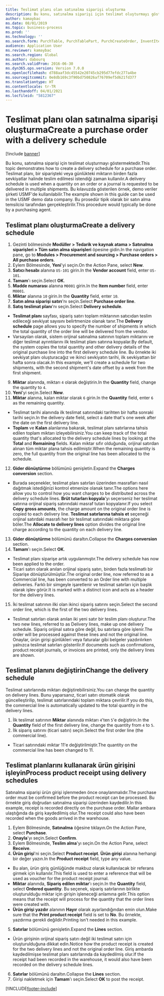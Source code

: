 ```yaml
---
title: Teslimat planı olan satınalma siparişi oluşturma
description: Bu konu, satınalma siparişi için teslimat oluşturmayı göstermektedir.
author: kamaybac
ms.date: 08/01/2019
ms.topic: business-process
ms.prod: ''
ms.technology: ''
ms.search.form: PurchTable, PurchTablePart, PurchCreateOrder, InventItemIdLookupPurchase, PurchDeliverySchedule, PurchEditLines
audience: Application User
ms.reviewer: kamaybac
ms.search.region: Global
ms.author: dabourq
ms.search.validFrom: 2016-06-30
ms.dyn365.ops.version: Version 7.0.0
ms.openlocfilehash: d788aaf3dc45542e20745cb295d77efdc277a4be
ms.sourcegitcommit: 0e8db169c3f90bd750826af76709ef5d621fd377
ms.translationtype: HT
ms.contentlocale: tr-TR
ms.lasthandoff: 04/01/2021
ms.locfileid: "5812367"
---
```

# <a name="create-a-purchase-order-with-a-delivery-schedule"></a><span data-ttu-id="f9d04-103">Teslimat planı olan satınalma siparişi oluşturma</span><span class="sxs-lookup"><span data-stu-id="f9d04-103">Create a purchase order with a delivery schedule</span></span>

[!include [banner](../../includes/banner.md)]

<span data-ttu-id="f9d04-104">Bu konu, satınalma siparişi için teslimat oluşturmayı göstermektedir.</span><span class="sxs-lookup"><span data-stu-id="f9d04-104">This topic demonstrates how to create a delivery schedule for a purchase order.</span></span> <span data-ttu-id="f9d04-105">Teslimat planı, bir siparişteki veya günlükteki miktarın birden fazla sevkiyatlar halinde teslim edilmesi istendiği zaman kullanılır.</span><span class="sxs-lookup"><span data-stu-id="f9d04-105">A delivery schedule is used when a quantity on an order or a journal is requested to be delivered in multiple shipments.</span></span> <span data-ttu-id="f9d04-106">Bu kılavuzda gösterilen örnek, demo veriler şirketi USMF'de kullanılabilir.</span><span class="sxs-lookup"><span data-stu-id="f9d04-106">The example shown in this guide can be used in the USMF demo data company.</span></span> <span data-ttu-id="f9d04-107">Bu prosedür tipik olarak bir satın alma temsilcisi tarafından gerçekleştirilir.</span><span class="sxs-lookup"><span data-stu-id="f9d04-107">This procedure would typically be done by a purchasing agent.</span></span>

## <a name="create-a-delivery-schedule"></a><span data-ttu-id="f9d04-108">Teslimat planı oluşturma</span><span class="sxs-lookup"><span data-stu-id="f9d04-108">Create a delivery schedule</span></span>
1. <span data-ttu-id="f9d04-109">Gezinti bölmesinde **Modüller > Tedarik ve kaynak atama > Satınalma siparişleri > Tüm satın alma siparişleri** öpesine gidin.</span><span class="sxs-lookup"><span data-stu-id="f9d04-109">In the navigation pane, go to **Modules > Procurement and sourcing > Purchase orders > All purchase orders**.</span></span>
2. <span data-ttu-id="f9d04-110">Eylem Bölmesinde, **Yeni**'yi seçin.</span><span class="sxs-lookup"><span data-stu-id="f9d04-110">On the Action Pane, select **New**.</span></span>
3. <span data-ttu-id="f9d04-111">**Satıcı hesabı** alanına `US-101` girin.</span><span class="sxs-lookup"><span data-stu-id="f9d04-111">In the **Vendor account** field, enter `US-101`.</span></span>
4. <span data-ttu-id="f9d04-112">**Tamam**'ı seçin.</span><span class="sxs-lookup"><span data-stu-id="f9d04-112">Select **OK**.</span></span>
5. <span data-ttu-id="f9d04-113">**Madde numarası** alanına `M0001` girin.</span><span class="sxs-lookup"><span data-stu-id="f9d04-113">In the **Item number** field, enter `M0001`.</span></span>
6. <span data-ttu-id="f9d04-114">**Miktar** alanına `10` girin.</span><span class="sxs-lookup"><span data-stu-id="f9d04-114">In the **Quantity** field, enter `10`.</span></span>
7. <span data-ttu-id="f9d04-115">**Satın alma siparişi satırı**'nı seçin.</span><span class="sxs-lookup"><span data-stu-id="f9d04-115">Select **Purchase order line**.</span></span>
8. <span data-ttu-id="f9d04-116">**Satış teslimat planı**'nı seçin.</span><span class="sxs-lookup"><span data-stu-id="f9d04-116">Select **Delivery schedule**.</span></span>
- <span data-ttu-id="f9d04-117">**Teslimat planı** sayfası, sipariş satırı toplam miktarının satıcıdan teslim edileceği sevkiyat sayısını belirtmenize olanak tanır.</span><span class="sxs-lookup"><span data-stu-id="f9d04-117">The **Delivery schedule** page allows you to specify the number of shipments in which the total quantity of the order line will be delivered from the vendor.</span></span>  
- <span data-ttu-id="f9d04-118">Varsayılan olarak, sistem orijinal satınalma satırının toplam miktarını ve diğer teslimat ayrıntılarını ilk teslimat planı satırına kopyalar.</span><span class="sxs-lookup"><span data-stu-id="f9d04-118">By default, the system copies the total quantity and other delivery details of the original purchase line into the first delivery schedule line.</span></span> <span data-ttu-id="f9d04-119">Bu örnekte iki sevkiyat planı oluşturacağız ve ikinci sevkiyatın tarihi, ilk sevkiyattan bir hafta sonra olacak.</span><span class="sxs-lookup"><span data-stu-id="f9d04-119">In this example, we'll create a schedule for two shipments, with the second shipment's date offset by a week from the first shipment.</span></span>  
9. <span data-ttu-id="f9d04-120">**Miktar** alanında, miktarı `4` olarak değiştirin.</span><span class="sxs-lookup"><span data-stu-id="f9d04-120">In the **Quantity** field, change the quantity to `4`.</span></span>
10. <span data-ttu-id="f9d04-121">**Yeni**'yi seçin.</span><span class="sxs-lookup"><span data-stu-id="f9d04-121">Select **New**.</span></span>
11. <span data-ttu-id="f9d04-122">**Miktar** alanına, kalan miktar olarak `6` girin.</span><span class="sxs-lookup"><span data-stu-id="f9d04-122">In the **Quantity** field, enter `6` as the remaining quantity.</span></span>
- <span data-ttu-id="f9d04-123">Teslimat tarihi alanında ilk teslimat satırındaki tarihten bir hafta sonraki tarihi seçin.</span><span class="sxs-lookup"><span data-stu-id="f9d04-123">In the delivery date field, select a date that's one week after the date on the first delivery line.</span></span>  
- <span data-ttu-id="f9d04-124">**Toplam** ve **Kalan** alanlarına bakarak, teslimat planı satırlarına tahsis edilen toplam miktarı izleyebilirsiniz.</span><span class="sxs-lookup"><span data-stu-id="f9d04-124">You can keep track of the total quantity that's allocated to the delivery schedule lines by looking at the **Total** and **Remaining** fields.</span></span> <span data-ttu-id="f9d04-125">Kalan miktar sıfır olduğunda, orijinal satırdan alınan tüm miktar plana tahsis edilmiştir.</span><span class="sxs-lookup"><span data-stu-id="f9d04-125">When the remaining quantity is zero, the full quantity from the original line has been allocated to the schedule.</span></span>  
12. <span data-ttu-id="f9d04-126">**Gider dönüştürme** bölümünü genişletin.</span><span class="sxs-lookup"><span data-stu-id="f9d04-126">Expand the **Charges conversion** section.</span></span>
- <span data-ttu-id="f9d04-127">Burada seçenekler, teslimat planı satırları üzerinden masrafları nasıl dağıtmak istediğinizi kontrol etmenize olanak tanır.</span><span class="sxs-lookup"><span data-stu-id="f9d04-127">The options here allow you to control how you want charges to be distributed across the delivery schedule lines.</span></span> <span data-ttu-id="f9d04-128">**Brüt tutarları kopyala**'yı seçerseniz her teslimat satırına orijinal sipariş satırındaki masraf tutarı kopyalanır.</span><span class="sxs-lookup"><span data-stu-id="f9d04-128">If you select **Copy gross amounts**, the charge amount on the original order line is copied to each delivery line.</span></span> <span data-ttu-id="f9d04-129">**Teslimat satırlarına tahsis et** seçeneği orijinal satırdaki masrafı her bir teslimat satırındaki miktara göre böler.</span><span class="sxs-lookup"><span data-stu-id="f9d04-129">The **Allocate to delivery lines** option divides the original line charge according to the quantity on each delivery line.</span></span>  
13. <span data-ttu-id="f9d04-130">**Gider dönüştürme** bölümünü daraltın.</span><span class="sxs-lookup"><span data-stu-id="f9d04-130">Collapse the **Charges conversion** section.</span></span>
14. <span data-ttu-id="f9d04-131">**Tamam**'ı seçin.</span><span class="sxs-lookup"><span data-stu-id="f9d04-131">Select **OK**.</span></span>
- <span data-ttu-id="f9d04-132">Teslimat planı siparişe artık uygulanmıştır.</span><span class="sxs-lookup"><span data-stu-id="f9d04-132">The delivery schedule has now been applied to the order.</span></span>  
- <span data-ttu-id="f9d04-133">Ticari satırı olarak anılan orijinal sipariş satırı, birden fazla teslimatlı bir Siparişe dönüştürülmüştür.</span><span class="sxs-lookup"><span data-stu-id="f9d04-133">The original order line, now referred to as a Commercial line, has been converted to an Order line with multiple deliveries.</span></span> <span data-ttu-id="f9d04-134">Farklı bir simgeyle işaretlenir ve teslimat satırları için başlık olarak işlev görür.</span><span class="sxs-lookup"><span data-stu-id="f9d04-134">It is marked with a distinct icon and acts as a header for the delivery lines.</span></span>  
15. <span data-ttu-id="f9d04-135">İki teslimat satırının ilki olan ikinci sipariş satırını seçin.</span><span class="sxs-lookup"><span data-stu-id="f9d04-135">Select the second order line, which is the first of the two delivery lines.</span></span>
- <span data-ttu-id="f9d04-136">Teslimat satırları olarak anılan iki yeni satır bir teslim planı oluşturur.</span><span class="sxs-lookup"><span data-stu-id="f9d04-136">The two new lines, referred to as Delivery lines, make up one delivery schedule.</span></span> <span data-ttu-id="f9d04-137">Sipariş orijinal satıra göre değil, bu satırlara göre işlenir.</span><span class="sxs-lookup"><span data-stu-id="f9d04-137">The order will be processed against these lines and not the original line.</span></span> <span data-ttu-id="f9d04-138">Onaylar, ürün girişi günlükleri veya faturalar gibi belgeler yazdırılırken yalnızca teslimat satırları gösterilir.</span><span class="sxs-lookup"><span data-stu-id="f9d04-138">If documents such as confirmations, product receipt journals, or invoices are printed, only the delivery lines are shown.</span></span>  

## <a name="change-the-delivery-schedule"></a><span data-ttu-id="f9d04-139">Teslimat planını değiştirin</span><span class="sxs-lookup"><span data-stu-id="f9d04-139">Change the delivery schedule</span></span>
<span data-ttu-id="f9d04-140">Teslimat satırlarında miktarı değiştirebilirsiniz.</span><span class="sxs-lookup"><span data-stu-id="f9d04-140">You can change the quantity on delivery lines.</span></span> <span data-ttu-id="f9d04-141">Bunu yaparsanız, ticari satırı otomatik olarak güncelleştirilip, teslimat satırlarındaki toplam miktara çevrilir.</span><span class="sxs-lookup"><span data-stu-id="f9d04-141">If you do this, the commercial line is automatically updated to the total quantity in the delivery lines.</span></span>  
1. <span data-ttu-id="f9d04-142">İlk teslimat satırının **Miktar** alanında miktarı `4`'ten `5`'e değiştirin.</span><span class="sxs-lookup"><span data-stu-id="f9d04-142">In the **Quantity** field of the first delivery line, change the quantity from `4` to `5`.</span></span>
2. <span data-ttu-id="f9d04-143">İlk sipariş satırını (ticari satırı) seçin.</span><span class="sxs-lookup"><span data-stu-id="f9d04-143">Select the first order line (the commercial line).</span></span>  
- <span data-ttu-id="f9d04-144">Ticari satırındaki miktar 11'e değiştirilmiştir.</span><span class="sxs-lookup"><span data-stu-id="f9d04-144">The quantity on the commercial line has been changed to 11.</span></span>  

## <a name="process-product-receipt-using-delivery-schedules"></a><span data-ttu-id="f9d04-145">Teslimat planlarını kullanarak ürün girişini işleyin</span><span class="sxs-lookup"><span data-stu-id="f9d04-145">Process product receipt using delivery schedules</span></span>
<span data-ttu-id="f9d04-146">Satınalma siparişi ürün girişi işlenmeden önce onaylanmalıdır.</span><span class="sxs-lookup"><span data-stu-id="f9d04-146">The purchase order must be confirmed before the product receipt can be processed.</span></span> <span data-ttu-id="f9d04-147">Bu örnekte giriş doğrudan satınalma siparişi üzerinden kaydedilir.</span><span class="sxs-lookup"><span data-stu-id="f9d04-147">In this example, receipt is recorded directly on the purchase order.</span></span> <span data-ttu-id="f9d04-148">Mallar ambara ulaştığında da giriş kaydedilmiş olur.</span><span class="sxs-lookup"><span data-stu-id="f9d04-148">The receipt could also have been recorded when the goods arrived in the warehouse.</span></span>  
1. <span data-ttu-id="f9d04-149">Eylem Bölmesinde, **Satınalma** öğesine tıklayın.</span><span class="sxs-lookup"><span data-stu-id="f9d04-149">On the Action Pane, select **Purchase**.</span></span>
2. <span data-ttu-id="f9d04-150">**Onayla**'yı seçin.</span><span class="sxs-lookup"><span data-stu-id="f9d04-150">Select **Confirm**.</span></span>
3. <span data-ttu-id="f9d04-151">Eylem Bölmesinde, **Teslim alma**'yı seçin.</span><span class="sxs-lookup"><span data-stu-id="f9d04-151">On the Action Pane, select **Receive**.</span></span>
4. <span data-ttu-id="f9d04-152">**Ürün girişi**'ni seçin.</span><span class="sxs-lookup"><span data-stu-id="f9d04-152">Select **Product receipt**.</span></span> <span data-ttu-id="f9d04-153">**Ürün girişi** alanına herhangi bir değer yazın.</span><span class="sxs-lookup"><span data-stu-id="f9d04-153">In the **Product receipt** field, type any value.</span></span>
- <span data-ttu-id="f9d04-154">Bu alan, ürün giriş günlüğünde makbuz olarak kullanılacak bir referans girmek için kullanılır.</span><span class="sxs-lookup"><span data-stu-id="f9d04-154">This field is used to enter a reference that will be used as voucher for the product receipt journal.</span></span>  
- <span data-ttu-id="f9d04-155">**Miktar** alanında, **Sipariş edilen miktar**'ı seçin.</span><span class="sxs-lookup"><span data-stu-id="f9d04-155">In the **Quantity** field, select **Ordered quantity**.</span></span> <span data-ttu-id="f9d04-156">Bu seçenek, sipariş satırlarının birlikte oluşturulduğu miktar için girişin işleneceği anlamına gelir.</span><span class="sxs-lookup"><span data-stu-id="f9d04-156">This option means that the receipt will process for the quantity that the order lines were created with.</span></span>  
- <span data-ttu-id="f9d04-157">**Ürün girişi yazdır** alanının **Hayır** olarak ayarlandığından emin olun.</span><span class="sxs-lookup"><span data-stu-id="f9d04-157">Make sure that the **Print product receipt** field is set to **No**.</span></span> <span data-ttu-id="f9d04-158">Bu örnekte, yazdırma gerekli değildir.</span><span class="sxs-lookup"><span data-stu-id="f9d04-158">Printing isn't needed in this example.</span></span>  
5. <span data-ttu-id="f9d04-159">**Satırlar** bölümünü genişletin.</span><span class="sxs-lookup"><span data-stu-id="f9d04-159">Expand the **Lines** section.</span></span>
- <span data-ttu-id="f9d04-160">Ürün girişinin orijinal sipariş satırı değil iki teslimat satırı için oluşturulduğuna dikkat edin.</span><span class="sxs-lookup"><span data-stu-id="f9d04-160">Notice how the product receipt is created for the two delivery lines and not the original order line.</span></span> <span data-ttu-id="f9d04-161">Giriş ambarda kaydedilmişse teslimat planı satırlarında da kaydedilmiş olur.</span><span class="sxs-lookup"><span data-stu-id="f9d04-161">If the receipt had been recorded in the warehouse, it would also have been recorded on the delivery schedule lines.</span></span>  
6. <span data-ttu-id="f9d04-162">**Satırlar** bölümünü daraltın.</span><span class="sxs-lookup"><span data-stu-id="f9d04-162">Collapse the **Lines** section.</span></span>
7. <span data-ttu-id="f9d04-163">Girişi nakletmek için **Tamam**'ı seçin.</span><span class="sxs-lookup"><span data-stu-id="f9d04-163">Select **OK** to post the receipt.</span></span>



[!INCLUDE[footer-include](../../../includes/footer-banner.md)]